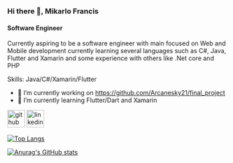 ### Hi there 👋, Mikarlo Francis
#### Software Engineer
Currently aspiring to be a software engineer with main focused on Web and Mobile development currently learning several languages such as C#, Java, Flutter and Xamarin and some experience with others like .Net core and PHP

Skills: Java/C#/Xamarin/Flutter

- 🔭 I’m currently working on https://github.com/Arcanesky21/final_project 
- 🌱 I’m currently learning Flutter/Dart and Xamarin 


[<img src='https://cdn.jsdelivr.net/npm/simple-icons@3.0.1/icons/github.svg' alt='github' height='40'>](https://github.com/Arcanesky21)  [<img src='https://cdn.jsdelivr.net/npm/simple-icons@3.0.1/icons/linkedin.svg' alt='linkedin' height='40'>](https://www.linkedin.com/in/https://www.linkedin.com/in/mikarlo-francis-a8a65b20b//)  

[![Top Langs](https://github-readme-stats.vercel.app/api/top-langs/?username=Arcanesky21)](https://github.com/anuraghazra/github-readme-stats)




[![Anurag's GitHub stats](https://github-readme-stats.vercel.app/api?username=Arcanesky21)](https://github.com/anuraghazra/github-readme-stats)

<!--
**Arcanesky21/Arcanesky21** is a ✨ _special_ ✨ repository because its `README.md` (this file) appears on your GitHub profile.

Here are some ideas to get you started:

- 🔭 I’m currently working on ...
- 🌱 I’m currently learning ...
- 👯 I’m looking to collaborate on ...
- 🤔 I’m looking for help with ...
- 💬 Ask me about ...
- 📫 How to reach me: ...
- 😄 Pronouns: ...
- ⚡ Fun fact: ...
-->
